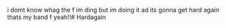 i domt know whag the f im ding but im doing it ad its gonna get hard again thats my band f yeah!!# Hardagain
